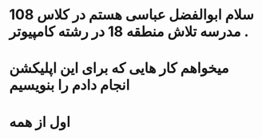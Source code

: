 # سلام ابوالفضل عباسی هستم در کلاس 108 مدرسه تلاش منطقه 18 در رشته کامپیوتر .
# میخواهم کار هایی که برای این اپلیکشن انجام دادم را بنویسیم 
# اول از همه 